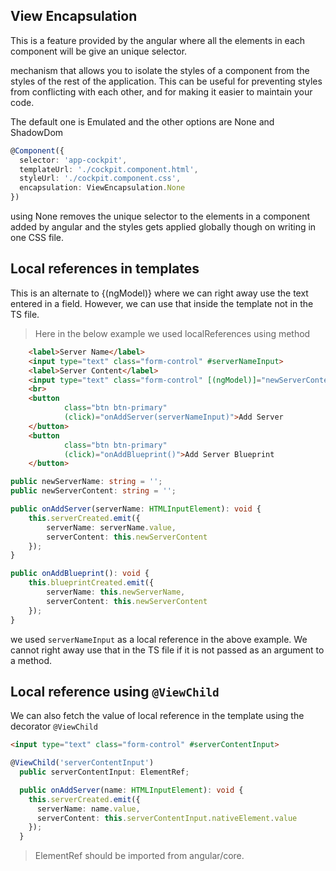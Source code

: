 ## View Encapsulation

This is a feature provided by the angular where all the elements in each component will be give an unique selector.

mechanism that allows you to isolate the styles of a component
from the styles of the rest of the application. This can be useful for preventing styles from conflicting with each other, and for making it easier to maintain your code.

The default one is Emulated and the other options are None and ShadowDom

```typescript
@Component({
  selector: 'app-cockpit',
  templateUrl: './cockpit.component.html',
  styleUrl: './cockpit.component.css',
  encapsulation: ViewEncapsulation.None
})
```

using None removes the unique selector to the elements in a component added by angular and the styles gets applied globally though on writing in one CSS file.

## Local references in templates

This is an alternate to {(ngModel)} where we can right away use the text entered in a field. However, we can use that inside the template not in the TS file.

> Here in the below example we used localReferences using method

```html
    <label>Server Name</label>
    <input type="text" class="form-control" #serverNameInput>
    <label>Server Content</label>
    <input type="text" class="form-control" [(ngModel)]="newServerContent">
    <br>
    <button
            class="btn btn-primary"
            (click)="onAddServer(serverNameInput)">Add Server
    </button>
    <button
            class="btn btn-primary"
            (click)="onAddBlueprint()">Add Server Blueprint
    </button>
```

```typescript
public newServerName: string = '';
public newServerContent: string = '';

public onAddServer(serverName: HTMLInputElement): void {
    this.serverCreated.emit({
        serverName: serverName.value,
        serverContent: this.newServerContent
    });
}

public onAddBlueprint(): void {
    this.blueprintCreated.emit({
        serverName: this.newServerName,
        serverContent: this.newServerContent
    });
}
```
we used `serverNameInput` as a local reference in the above example. We cannot right away use that in the TS file if it is not passed as an argument to a method.

## Local reference using `@ViewChild`

We can also fetch the value of local reference in the template using the decorator `@ViewChild`

```html
<input type="text" class="form-control" #serverContentInput>
```

```typescript
@ViewChild('serverContentInput')
  public serverContentInput: ElementRef;

  public onAddServer(name: HTMLInputElement): void {
    this.serverCreated.emit({
      serverName: name.value,
      serverContent: this.serverContentInput.nativeElement.value
    });
  }
```
> ElementRef should be imported from angular/core.

